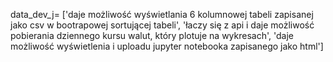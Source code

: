 data_dev_j=  ['daje możliwość wyświetlania 6 kolumnowej tabeli zapisanej jako csv w bootrapowej sortującej tabeli',
              'łaczy się z api i daje możliwość pobierania dziennego kursu walut, który plotuje na wykresach',
              'daje możliwość wyświetlenia i uploadu jupyter notebooka zapisanego jako html']
